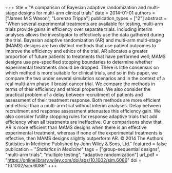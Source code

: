+++
title = "A comparison of Bayesian adaptive randomization and multi-stage designs for multi-arm clinical trials"
date = 2014-01-01
authors = ["James M S Wason", "Lorenzo Trippa"]
publication_types = ["2"]
abstract = "When several experimental treatments are available for testing, multi-arm trials provide gains in efficiency over separate trials. Including interim analyses allows the investigator to effectively use the data gathered during the trial. Bayesian adaptive randomization (AR) and multi-arm multi-stage (MAMS) designs are two distinct methods that use patient outcomes to improve the efficiency and ethics of the trial. AR allocates a greater proportion of future patients to treatments that have performed well; MAMS designs use pre-specified stopping boundaries to determine whether experimental treatments should be dropped. There is little consensus on which method is more suitable for clinical trials, and so in this paper, we compare the two under several simulation scenarios and in the context of a real multi-arm phase II breast cancer trial. We compare the methods in terms of their efficiency and ethical properties. We also consider the practical problem of a delay between recruitment of patients and assessment of their treatment response. Both methods are more efficient and ethical than a multi-arm trial without interim analyses. Delay between recruitment and response assessment attenuates this efficiency gain. We also consider futility stopping rules for response adaptive trials that add efficiency when all treatments are ineffective. Our comparisons show that AR is more efficient than MAMS designs when there is an effective experimental treatment, whereas if none of the experimental treatments is effective, then MAMS designs slightly outperform AR. © 2014 The Authors Statistics in Medicine Published by John Wiley & Sons, Ltd."
featured = false
publication = "*Statistics in Medicine*"
tags = ["group-sequential designs", "multi-arm trials", "multiple testing", "adaptive randomization"]
url_pdf = "https://onlinelibrary.wiley.com/doi/abs/10.1002/sim.6086"
doi = "10.1002/sim.6086"
+++

